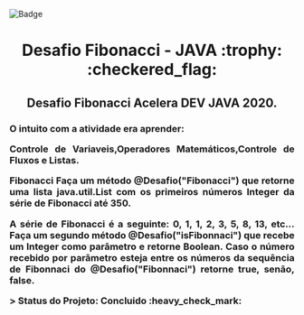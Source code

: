  ![Badge](https://img.shields.io/static/v1?label=JAVA&message=framework&color=red&style=for-the-badge&logo=JAVA) 

<h1 align="center"> Desafio Fibonacci - JAVA :trophy: :checkered_flag: </h1>
<h2 align="center"> Desafio Fibonacci Acelera DEV JAVA 2020.</h2> <h3 align="justify">  O intuito com a atividade era
  aprender:
  
 <p align="justify"> 

Controle de Variaveis,Operadores Matemáticos,Controle de Fluxos e Listas. </p>
<p align="justify">
  Fibonacci Faça um método @Desafio("Fibonacci") que retorne uma lista
  java.util.List com os primeiros números Integer da série de Fibonacci até 350.</p>
  <p align="justify"> A série de Fibonacci é a seguinte: 0, 1, 1, 2, 3, 5, 8, 13, etc… Faça um
  segundo método @Desafio("isFibonnaci") que recebe um Integer como parâmetro e
  retorne Boolean. Caso o número recebido por parâmetro esteja entre os números
  da sequência de Fibonnaci do @Desafio("Fibonnaci") retorne true, senão, false.
  
</p>
<p>
> Status do Projeto: Concluido :heavy_check_mark:
</p>
